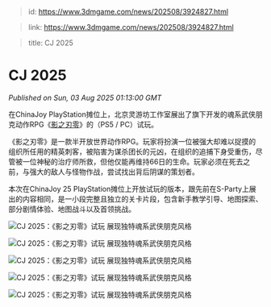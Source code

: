 > id: https://www.3dmgame.com/news/202508/3924827.html

> link: https://www.3dmgame.com/news/202508/3924827.html

> title: CJ 2025

# CJ 2025
_Published on Sun, 03 Aug 2025 01:13:00 GMT_

在ChinaJoy PlayStation摊位上，北京灵游坊工作室展出了旗下开发的魂系武侠朋克动作RPG《[影之刃零](https://www.3dmgame.com/games/phantomblade0/)》的（PS5 / PC）试玩。

《影之刃零》是一款半开放世界动作RPG。玩家将扮演一位被强大却难以捉摸的组织所任用的精英刺客，被陷害为谋杀团长的元凶，在组织的追捕下身受重伤，尽管被一位神秘的治疗师所救，但他仅能再维持66日的生命。玩家必须在死去之前，与强大的敌人与怪物作战，尝试找出背后阴谋的策划者。

本次在ChinaJoy 25 PlayStation摊位上开放试玩的版本，跟先前在S-Party上展出的内容相同，是一小段完整且独立的关卡片段，包含新手教学引导、地图探索、部分剧情体验、地图战斗以及首领挑战。

![CJ 2025：《影之刃零》试玩 展现独特魂系武侠朋克风格](https://img.3dmgame.com/uploads/images/news/20250803/1754183412_725508.webp)

![CJ 2025：《影之刃零》试玩 展现独特魂系武侠朋克风格](https://img.3dmgame.com/uploads/images/news/20250803/1754183412_260886_jpg_r.jpg)

![CJ 2025：《影之刃零》试玩 展现独特魂系武侠朋克风格](https://img.3dmgame.com/uploads/images/news/20250803/1754183412_110575_jpg_r.jpg)

![CJ 2025：《影之刃零》试玩 展现独特魂系武侠朋克风格](https://img.3dmgame.com/uploads/images/news/20250803/1754183412_262378_jpg_r.jpg)

![CJ 2025：《影之刃零》试玩 展现独特魂系武侠朋克风格](https://img.3dmgame.com/uploads/images/news/20250803/1754183412_673709_jpg_r.jpg)
